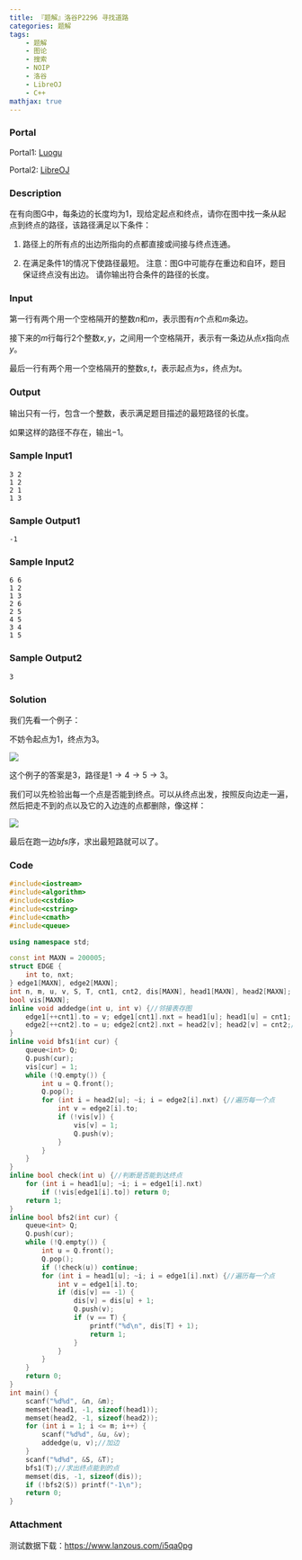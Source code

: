 ```yaml
---
title: 『题解』洛谷P2296 寻找道路
categories: 题解
tags:
    - 题解
    - 图论
    - 搜索
    - NOIP
    - 洛谷
    - LibreOJ
    - C++
mathjax: true
---
```


### Portal

Portal1: [Luogu](https://www.luogu.com.cn/problem/P2296)

Portal2: [LibreOJ](https://loj.ac/problem/2502)

### Description

在有向图$\mathrm G$中，每条边的长度均为$1$，现给定起点和终点，请你在图中找一条从起点到终点的路径，该路径满足以下条件：

1. 路径上的所有点的出边所指向的点都直接或间接与终点连通。

1. 在满足条件$1$的情况下使路径最短。
注意：图$\mathrm G$中可能存在重边和自环，题目保证终点没有出边。 请你输出符合条件的路径的长度。

### Input

第一行有两个用一个空格隔开的整数$n$和$m$，表示图有$n$个点和$m$条边。

接下来的$m$行每行$2$个整数$x, y$，之间用一个空格隔开，表示有一条边从点$x$指向点$y$。

最后一行有两个用一个空格隔开的整数$s, t$，表示起点为$s$，终点为$t$。

### Output

输出只有一行，包含一个整数，表示满足题目描述的最短路径的长度。

如果这样的路径不存在，输出$-1$。

### Sample Input1

```
3 2
1 2
2 1
1 3
```

### Sample Output1

```
-1
```

### Sample Input2

```
6 6
1 2
1 3
2 6
2 5
4 5
3 4
1 5
```

### Sample Output2

```
3
```

### Solution

我们先看一个例子：

不妨令起点为$1$，终点为$3$。

![](https://s2.ax1x.com/2019/08/22/mdORPg.png)

这个例子的答案是$3$，路径是$1 \to 4 \to 5 \to 3$。

我们可以先检验出每一个点是否能到终点。可以从终点出发，按照反向边走一遍，然后把走不到的点以及它的入边连的点都删除，像这样：

![](https://s2.ax1x.com/2019/08/22/mdzHC8.png)

最后在跑一边$bfs$序，求出最短路就可以了。

### Code

```cpp
#include<iostream>
#include<algorithm>
#include<cstdio>
#include<cstring>
#include<cmath>
#include<queue>

using namespace std;

const int MAXN = 200005;
struct EDGE {
    int to, nxt;
} edge1[MAXN], edge2[MAXN];
int n, m, u, v, S, T, cnt1, cnt2, dis[MAXN], head1[MAXN], head2[MAXN];
bool vis[MAXN];
inline void addedge(int u, int v) {//邻接表存图
    edge1[++cnt1].to = v; edge1[cnt1].nxt = head1[u]; head1[u] = cnt1;
    edge2[++cnt2].to = u; edge2[cnt2].nxt = head2[v]; head2[v] = cnt2;//反向边
}
inline void bfs1(int cur) {
    queue<int> Q;
    Q.push(cur);
    vis[cur] = 1;
    while (!Q.empty()) {
        int u = Q.front();
        Q.pop();
        for (int i = head2[u]; ~i; i = edge2[i].nxt) {//遍历每一个点
            int v = edge2[i].to;
            if (!vis[v]) {
                vis[v] = 1;
                Q.push(v);
            }
        }
    }
}
inline bool check(int u) {//判断是否能到达终点
    for (int i = head1[u]; ~i; i = edge1[i].nxt)
        if (!vis[edge1[i].to]) return 0;
    return 1;
}
inline bool bfs2(int cur) {
    queue<int> Q;
    Q.push(cur);
    while (!Q.empty()) {
        int u = Q.front();
        Q.pop();
        if (!check(u)) continue;
        for (int i = head1[u]; ~i; i = edge1[i].nxt) {//遍历每一个点
            int v = edge1[i].to;
            if (dis[v] == -1) {
                dis[v] = dis[u] + 1;
                Q.push(v);
                if (v == T) {
                    printf("%d\n", dis[T] + 1);
                    return 1;
                }
            }
        }
    }
    return 0;
}
int main() {
    scanf("%d%d", &n, &m);
    memset(head1, -1, sizeof(head1));
    memset(head2, -1, sizeof(head2));
    for (int i = 1; i <= m; i++) {
        scanf("%d%d", &u, &v);
        addedge(u, v);//加边
    }
    scanf("%d%d", &S, &T);
    bfs1(T);//求出终点能到的点
    memset(dis, -1, sizeof(dis));
    if (!bfs2(S)) printf("-1\n");
    return 0;
}
```

### Attachment

测试数据下载：https://www.lanzous.com/i5qa0pg